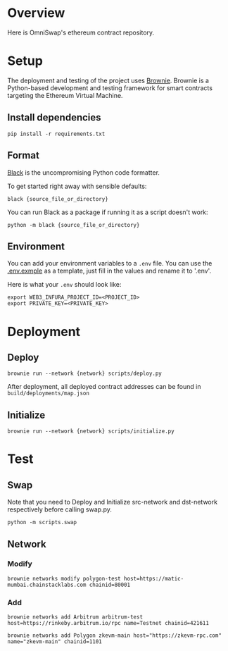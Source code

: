 

# Overview

Here is OmniSwap's ethereum contract repository.

# Setup 

The deployment and testing of the project uses [Brownie](https://eth-brownie.readthedocs.io/en/stable/index.html).
Brownie is a Python-based development and testing framework for smart contracts targeting the Ethereum Virtual Machine.

## Install dependencies

~~~shell
pip install -r requirements.txt
~~~

## Format 
[Black](https://github.com/psf/black) is the uncompromising Python code formatter.

To get started right away with sensible defaults:
```shell
black {source_file_or_directory}
```

You can run Black as a package if running it as a script doesn't work:
```shell
python -m black {source_file_or_directory}
```

## Environment

You can add your environment variables to a `.env` file. You can use the [.env.exmple](./.env.example) as a template, just fill in the values and rename it to '.env'. 

Here is what your `.env` should look like:
```shell
export WEB3_INFURA_PROJECT_ID=<PROJECT_ID>
export PRIVATE_KEY=<PRIVATE_KEY>
```

# Deployment

## Deploy 

~~~shell
brownie run --network {network} scripts/deploy.py
~~~

After deployment, all deployed contract addresses can be found in `build/deployments/map.json`


## Initialize

~~~shell
brownie run --network {network} scripts/initialize.py
~~~

# Test

## Swap

Note that you need to Deploy and Initialize src-network and dst-network respectively before calling swap.py.

~~~shell
python -m scripts.swap
~~~

## Network

### Modify

~~~shell
brownie networks modify polygon-test host=https://matic-mumbai.chainstacklabs.com chainid=80001
~~~

### Add

~~~shell
brownie networks add Arbitrum arbitrum-test host=https://rinkeby.arbitrum.io/rpc name=Testnet chainid=421611

brownie networks add Polygon zkevm-main host="https://zkevm-rpc.com" name="zkevm-main" chainid=1101
~~~

